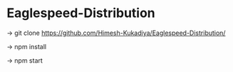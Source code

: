 # Eaglespeed-Distribution

-> git clone https://github.com/Himesh-Kukadiya/Eaglespeed-Distribution/

-> npm install

-> npm start
